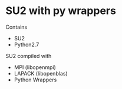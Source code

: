 # SU2 with py wrappers

Contains
* SU2
* Python2.7

SU2 compiled with
* MPI (libopenmpi)
* LAPACK (libopenblas)
* Python Wrappers


